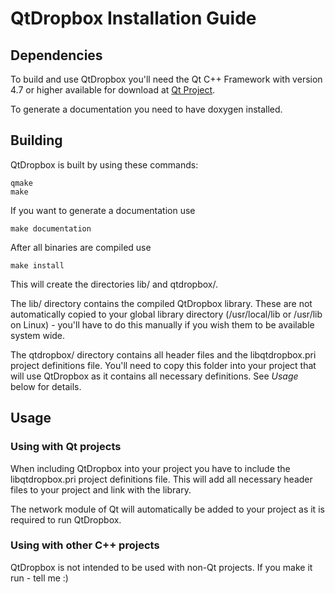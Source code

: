 # QtDropbox Installation Guide

## Dependencies
To build and use QtDropbox you'll need the Qt C++ Framework with
version 4.7 or higher available for download at
[Qt Project](http://qt-project.org/).

To generate a documentation you need to have doxygen installed.

## Building
QtDropbox is built by using these commands:

    qmake
    make

If you want to generate a documentation use

    make documentation

After all binaries are compiled use

    make install

This will create the directories lib/ and qtdropbox/.

The lib/ directory contains the compiled QtDropbox library. These are
not automatically copied to your global library directory
(/usr/local/lib or /usr/lib on Linux) - you'll have to do this manually
if you wish them to be available system wide.

The qtdropbox/ directory contains all header files and the
libqtdropbox.pri project definitions file. You'll need to copy this
folder into your project that will use QtDropbox as it contains all
necessary definitions. See _Usage_ below for details.

## Usage
### Using with Qt projects
When including QtDropbox into your project you have to
include the libqtdropbox.pri project definitions file. This will add
all necessary header files to your project and link with the library.

The network module of Qt will automatically be added to your project
as it is required to run QtDropbox.

### Using with other C++ projects
QtDropbox is not intended to be used with non-Qt projects. If you
make it run - tell me :)

